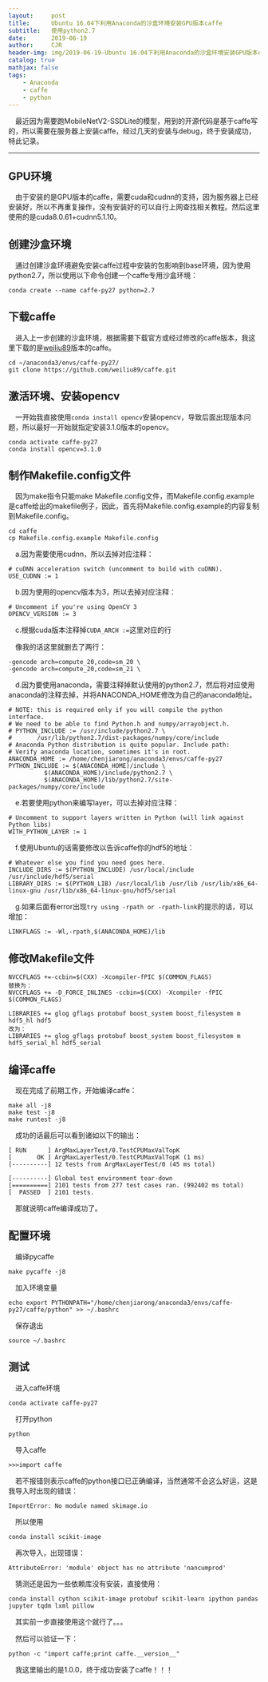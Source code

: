 ```yaml
---
layout:     post
title:      Ubuntu 16.04下利用Anaconda的沙盒环境安装GPU版本caffe
subtitle:   使用python2.7
date:       2019-06-19
author:     CJR
header-img: img/2019-06-19-Ubuntu 16.04下利用Anaconda的沙盒环境安装GPU版本caffe/post-bg-os-metro.jpg
catalog: true
mathjax: false
tags:
    - Anaconda
    - caffe
    - python
---
```


&emsp;最近因为需要跑MobileNetV2-SSDLite的模型，用到的开源代码是基于caffe写的，所以需要在服务器上安装caffe，经过几天的安装与debug，终于安装成功，特此记录。

---

## GPU环境
&emsp;由于安装的是GPU版本的caffe，需要cuda和cudnn的支持，因为服务器上已经安装好，所以不再重复操作，没有安装好的可以自行上网查找相关教程。然后这里使用的是cuda8.0.61+cudnn5.1.10。

## 创建沙盒环境
&emsp;通过创建沙盒环境避免安装caffe过程中安装的包影响到base环境，因为使用python2.7，所以使用以下命令创建一个caffe专用沙盒环境：

```
conda create --name caffe-py27 python=2.7
```

## 下载caffe
&emsp;进入上一步创建的沙盒环境，根据需要下载官方或经过修改的caffe版本，我这里下载的是[weiliu89](https://github.com/weiliu89)版本的caffe。

```
cd ~/anaconda3/envs/caffe-py27/
git clone https://github.com/weiliu89/caffe.git
```
## 激活环境、安装opencv

&emsp;一开始我直接使用`conda install opencv`安装opencv，导致后面出现版本问题，所以最好一开始就指定安装3.1.0版本的opencv。

```
conda activate caffe-py27
conda install opencv=3.1.0
```

## 制作Makefile.config文件

&emsp;因为make指令只能make Makefile.config文件，而Makefile.config.example是caffe给出的makefile例子，因此，首先将Makefile.config.example的内容复制到Makefile.config。

```
cd caffe
cp Makefile.config.example Makefile.config
```

&emsp;a.因为需要使用cudnn，所以去掉对应注释：

```
# cuDNN acceleration switch (uncomment to build with cuDNN).
USE_CUDNN := 1
```

&emsp;b.因为使用的opencv版本为3，所以去掉对应注释：

```
# Uncomment if you're using OpenCV 3
OPENCV_VERSION := 3
```

&emsp;c.根据cuda版本注释掉`CUDA_ARCH :=`这里对应的行

&emsp;像我的话这里就删去了两行：

```
-gencode arch=compute_20,code=sm_20 \
-gencode arch=compute_20,code=sm_21 \
```

&emsp;d.因为要使用anaconda，需要注释掉默认使用的python2.7，然后将对应使用anaconda的注释去掉，并将ANACONDA_HOME修改为自己的anaconda地址。

```
# NOTE: this is required only if you will compile the python interface.
# We need to be able to find Python.h and numpy/arrayobject.h.
# PYTHON_INCLUDE := /usr/include/python2.7 \
#		/usr/lib/python2.7/dist-packages/numpy/core/include
# Anaconda Python distribution is quite popular. Include path:
# Verify anaconda location, sometimes it's in root.
ANACONDA_HOME := /home/chenjiarong/anaconda3/envs/caffe-py27
PYTHON_INCLUDE := $(ANACONDA_HOME)/include \
		  $(ANACONDA_HOME)/include/python2.7 \
		  $(ANACONDA_HOME)/lib/python2.7/site-packages/numpy/core/include
```

&emsp;e.若要使用python来编写layer，可以去掉对应注释：

```
# Uncomment to support layers written in Python (will link against Python libs)
WITH_PYTHON_LAYER := 1
```

&emsp;f.使用Ubuntu的话需要修改以告诉caffe你的hdf5的地址：
```
# Whatever else you find you need goes here.
INCLUDE_DIRS := $(PYTHON_INCLUDE) /usr/local/include /usr/include/hdf5/serial
LIBRARY_DIRS := $(PYTHON_LIB) /usr/local/lib /usr/lib /usr/lib/x86_64-linux-gnu /usr/lib/x86_64-linux-gnu/hdf5/serial
```

&emsp;g.如果后面有error出现`try using -rpath or -rpath-link`的提示的话，可以增加：

```
LINKFLAGS := -Wl,-rpath,$(ANACONDA_HOME)/lib
```

## 修改Makefile文件

```
NVCCFLAGS +=-ccbin=$(CXX) -Xcompiler-fPIC $(COMMON_FLAGS)
替换为：
NVCCFLAGS += -D_FORCE_INLINES -ccbin=$(CXX) -Xcompiler -fPIC $(COMMON_FLAGS)
```

```
LIBRARIES += glog gflags protobuf boost_system boost_filesystem m hdf5_hl hdf5
改为：
LIBRARIES += glog gflags protobuf boost_system boost_filesystem m hdf5_serial_hl hdf5_serial
```

## 编译caffe

&emsp;现在完成了前期工作，开始编译caffe：

```
make all -j8
make test -j8
make runtest -j8
```

&emsp;成功的话最后可以看到诸如以下的输出：

```
[ RUN      ] ArgMaxLayerTest/0.TestCPUMaxValTopK
[       OK ] ArgMaxLayerTest/0.TestCPUMaxValTopK (1 ms)
[----------] 12 tests from ArgMaxLayerTest/0 (45 ms total)

[----------] Global test environment tear-down
[==========] 2101 tests from 277 test cases ran. (992402 ms total)
[  PASSED  ] 2101 tests.
```

&emsp;那就说明caffe编译成功了。

## 配置环境

&emsp;编译pycaffe

```
make pycaffe -j8
```

&emsp;加入环境变量

```
echo export PYTHONPATH="/home/chenjiarong/anaconda3/envs/caffe-py27/caffe/python" >> ~/.bashrc
```

&emsp;保存退出

```
source ~/.bashrc
```

## 测试

&emsp;进入caffe环境

```
conda activate caffe-py27
```

&emsp;打开python

```
python
```

&emsp;导入caffe

```
>>>import caffe
```

&emsp;若不报错则表示caffe的python接口已正确编译，当然通常不会这么好运，这是我导入时出现的错误：

`ImportError: No module named skimage.io`

&emsp;所以使用

```
conda install scikit-image
```

&emsp;再次导入，出现错误：

`AttributeError: 'module' object has no attribute 'nancumprod'`

&emsp;猜测还是因为一些依赖库没有安装，直接使用：

```
conda install cython scikit-image protobuf scikit-learn ipython pandas jupyter tqdm lxml pillow
```

&emsp;其实前一步直接使用这个就行了。。。

&emsp;然后可以验证一下：

```
python -c "import caffe;print caffe.__version__"
```

&emsp;我这里输出的是1.0.0，终于成功安装了caffe！！！